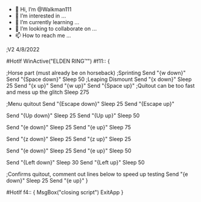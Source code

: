 - 👋 Hi, I’m @Walkman111
- 👀 I’m interested in ...
- 🌱 I’m currently learning ...
- 💞️ I’m looking to collaborate on ...
- 📫 How to reach me ...

<!---
Walkman111/Walkman111 is a ✨ special ✨ repository because its `README.md` (this file) appears on your GitHub profile.
You can click the Preview link to take a look at your changes.
--->
;V2 4/8/2022

#HotIf WinActive("ELDEN RING™")
#f11::
{

;Horse part (must already be on horseback)
;Sprinting
Send "{w down}"
Send "{Space down}"
Sleep 50
;Leaping Dismount
Send "{x down}"
Sleep 25
Send "{x up}"
Send "{w up}"
Send "{Space up}"
;Quitout can be too fast and mess up the glitch
Sleep 275

;Menu quitout
Send "{Escape down}"
Sleep 25
Send "{Escape up}"

Send "{Up down}"
Sleep 25
Send "{Up up}"
Sleep 50

Send "{e down}"
Sleep 25
Send "{e up}"
Sleep 75

Send "{z down}"
Sleep 25
Send "{z up}"
Sleep 25

Send "{e down}"
Sleep 25
Send "{e up}"
Sleep 50

Send "{Left down}"
Sleep 30
Send "{Left up}"
Sleep 50

;Confirms quitout, comment out lines below to speed up testing
Send "{e down}"
Sleep 25
Send "{e up}"
}

#HotIf
f4::
{
MsgBox("closing script")
ExitApp
}
